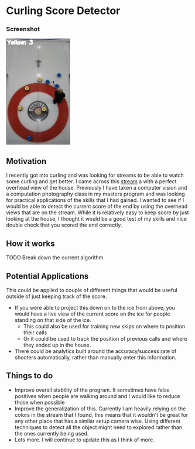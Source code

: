 # Curling Score Detector

### Screenshot
![Demo Image](images/demo.png)

## Motivation
I recently got into curling and was looking for streams to be able to watch some curling and get better. I came across this [stream](https://www.youtube.com/watch?v=usWs96-6-O0) a with a perfect overhead view of the house. Previously I have taken a computer vision and a computation photography class in my masters program and was looking for practical applications of the skills that I had gained. I wanted to see if I would be able to detect the current score of the end by using the overhead views that are on the stream. While it is relatively easy to keep score by just looking at the house, I thought it would be a good test of my skills and nice double check that you scored the end correctly.

## How it works

TODO Break down the current algorithm

## Potential Applications
This could be applied to couple of different things that would be useful outside of just keeping track of the score.
- If you were able to project this down on to the ice from above, you would have a live view of the current score on the ice for people standing on that side of the ice. 
  - This could also be used for training new skips on where to position their calls 
  - Or it could be used to track the position of previous calls and where they ended up in the house.
- There could be analytics built around the accuracy/success rate of shooters automatically, rather than manually enter this information.

## Things to do
- Improve overall stability of the program. It sometimes have false positives when people are walking around and I would like to reduce those when possible
- Improve the generalization of this. Currently I am heavily relying on the colors in the stream that I found, this means that it wouldn't be great for any other place that has a similar setup camera wise. Using different techniques to detect all the object might need to explored rather than the ones currently being used.
- Lots more. I will continue to update this as I think of more. 

